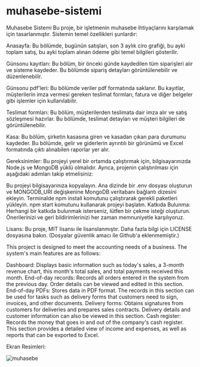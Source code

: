 # muhasebe-sistemi
Muhasebe Sistemi
Bu proje, bir işletmenin muhasebe ihtiyaçlarını karşılamak için tasarlanmıştır. Sistemin temel özellikleri şunlardır:

Anasayfa:
Bu bölümde, bugünün satışları, son 3 aylık ciro grafiği, bu ayki toplam satış, bu ayki toplam alınan ödeme gibi temel bilgileri gösterilir.

Günsonu kayıtları:
Bu bölüm, bir önceki günde kaydedilen tüm siparişleri alır ve sisteme kaydeder. Bu bölümde sipariş detayları görüntülenebilir ve düzenlenebilir.

Günsonu pdf'leri:
Bu bölümde veriler pdf formatında saklanır. Bu kayıtlar, müşterilerin imza vermesi gereken teslimat formları, fatura ve diğer belgeler gibi işlemler için kullanılabilir.

Teslimat formları:
Bu bölüm, müşterilerden teslimata dair imza alır ve satış sözleşmesi hazırlar. Bu bölümde, teslimat detayları ve müşteri bilgileri de görüntülenebilir.

Kasa:
Bu bölüm, şirketin kasasına giren ve kasadan çıkan para durumunu kaydeder. Bu bölümde, gelir ve giderlerin ayrıntılı bir görünümü ve Excel formatında çıktı alınabilen raporlar yer alır.

Gereksinimler:
Bu projeyi yerel bir ortamda çalıştırmak için, bilgisayarınızda Node.js ve MongoDB yüklü olmalıdır. Ayrıca, projenin çalıştırılması için aşağıdaki adımları takip etmelisiniz:

Bu projeyi bilgisayarınıza kopyalayın.
Ana dizinde bir .env dosyası oluşturun ve MONGODB_URI değişkenine MongoDB veritabanı bağlantı dizesini ekleyin.
Terminalde npm install komutunu çalıştırarak gerekli paketleri yükleyin.
npm start komutunu kullanarak projeyi başlatın.
Katkıda Bulunma:
Herhangi bir katkıda bulunmak isterseniz, lütfen bir çekme isteği oluşturun. Önerilerinizi ve geri bildirimlerinizi her zaman memnuniyetle karşılıyoruz.

Lisans:
Bu proje, MIT lisansı ile lisanslanmıştır. Daha fazla bilgi için LICENSE dosyasına bakın. (Dosyalar güvenlik amacı ile Github'a eklenmemiştir.)


This project is designed to meet the accounting needs of a business. The system's main features are as follows:

Dashboard: Displays basic information such as today's sales, a 3-month revenue chart, this month's total sales, and total payments received this month.
End-of-day records: Records all orders entered in the system from the previous day. Order details can be viewed and edited in this section.
End-of-day PDFs: Stores data in PDF format. The records in this section can be used for tasks such as delivery forms that customers need to sign, invoices, and other documents.
Delivery forms: Obtains signatures from customers for deliveries and prepares sales contracts. Delivery details and customer information can also be viewed in this section.
Cash register: Records the money that goes in and out of the company's cash register. This section provides a detailed view of income and expenses, as well as reports that can be exported to Excel.

Ekran Resimleri:

![muhasebe](https://user-images.githubusercontent.com/83727951/234595497-e7799879-3c00-4273-a55a-66d43dc11c81.png)
